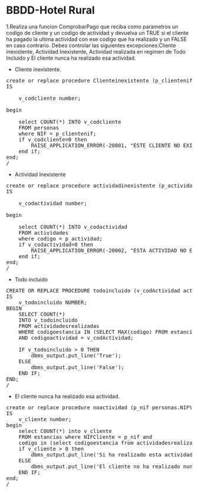 # BBDD-Hotel Rural
1.Realiza una funcion ComprobarPago que reciba como parametros un codigo de cliente y un codigo de actividad y devuelva un TRUE si el cliente ha pagado la ultima actividad con ese 
codigo que ha realizado y un FALSE en caso contrario. Debes controlar las siguientes excepciones:Cliente inexistente, Actividad Inexistente, Actividad realizada en regimen de Todo Incluido
y El cliente nunca ha realizado esa actividad.

- Cliente inexistente.

<pre>
create or replace procedure Clienteinexistente (p_clientenif personas.NIF%type)
IS 

    v_codcliente number;

begin

    select COUNT(*) INTO v_codcliente
    FROM personas
    where NIF = p_clientenif;
    if v_codcliente=0 then 
        RAISE_APPLICATION_ERROR(-20001, "ESTE CLIENTE NO EXISTE")
    end if;
end;
/
</pre>

- Actividad Inexistente

<pre>
create or replace procedure actividadinexistente (p_actividad actividades.codigoQ%type)
IS 

    v_codactividad number;

begin

    select COUNT(*) INTO v_codactividad
    FROM actividades
    where codigo = p_actividad;
    if v_codactividad=0 then 
        RAISE_APPLICATION_ERROR(-20002, "ESTA ACTIVIDAD NO EXISTE")
    end if;
end;
/
</pre>

- Todo incluido

<pre>
CREATE OR REPLACE PROCEDURE todoincluido (v_codActividad actividades.codigo%type)
IS
    v_todoincluido NUMBER;
BEGIN 
    SELECT COUNT(*)
    INTO v_todoincluido
    FROM actividadesrealizadas
    WHERE codigoestancia IN (SELECT MAX(codigo) FROM estancias WHERE codigoregimen = 'TI')
    AND codigoactividad = v_codActividad;

    IF v_todoincluido > 0 THEN 
        dbms_output.put_line('True');
    ELSE
        dbms_output.put_line('False');
    END IF;
END;
/
</pre>



- El cliente nunca ha realizado esa actividad.
<pre>
create or replace procedure noactividad (p_nif personas.NIF%type, p_codigo actividadesrealizadas.codigoactividad%type)
IS
    v_cliente number;
begin
    select COUNT(*) into v_cliente
    FROM estancias where NIFCliente = p_nif and 
    codigo in (select codigoestancia from actividadesrealizadas where codigoactividad=p_codigo);
    if v_cliente > 0 then
        dbms_output.put_line('Si ha realizado esta actividad');
    ELSE
        dbms_output.put_line('El cliente no ha realizado nunca esta actividad');
    END IF;
end; 
/
</pre>

